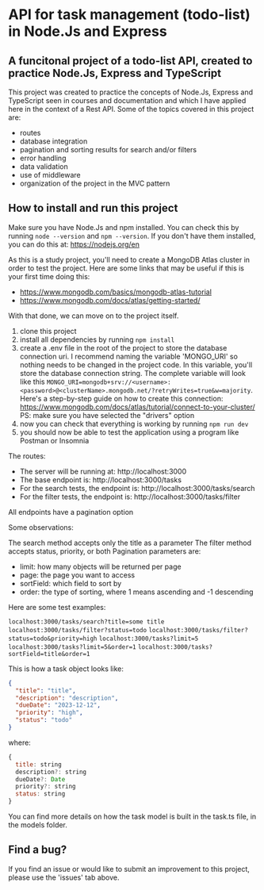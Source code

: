 # API for task management (todo-list) in Node.Js and Express

## A funcitonal project of a todo-list API, created to practice Node.Js, Express and TypeScript

This project was created to practice the concepts of Node.Js, Express and TypeScript seen in courses and documentation and which I have applied here in the context of a Rest API.
Some of the topics covered in this project are:

* routes
* database integration
* pagination and sorting results for search and/or filters
* error handling
* data validation
* use of middleware
* organization of the project in the MVC pattern

## How to install and run this project

Make sure you have Node.Js and npm installed. You can check this by running `node --version` and `npm --version`. If you don't have them installed, you can do this at: https://nodejs.org/en

As this is a study project, you'll need to create a MongoDB Atlas cluster in order to test the project. Here are some links that may be useful if this is your first time doing this:

* https://www.mongodb.com/basics/mongodb-atlas-tutorial
* https://www.mongodb.com/docs/atlas/getting-started/

With that done, we can move on to the project itself.

1. clone this project
2. install all dependencies by running `npm install`
3. create a .env file in the root of the project to store the database connection uri. I recommend naming the variable 'MONGO_URI' so nothing needs to be changed in the project code. In this variable, you'll store the database connection string. The complete variable will look like this `MONGO_URI=mongodb+srv://<username>:<password>@<clusterName>.mongodb.net/?retryWrites=true&w=majority`. Here's a step-by-step guide on how to create this connection: https://www.mongodb.com/docs/atlas/tutorial/connect-to-your-cluster/ PS: make sure you have selected the "drivers" option
4. now you can check that everything is working by running `npm run dev`
5. you should now be able to test the application using a program like Postman or Insomnia

The routes:

* The server will be running at: http://localhost:3000
* The base endpoint is: http://localhost:3000/tasks
* For the search tests, the endpoint is: http://localhost:3000/tasks/search
* For the filter tests, the endpoint is: http://localhost:3000/tasks/filter

All endpoints have a pagination option

Some observations:

The search method accepts only the title as a parameter
The filter method accepts status, priority, or both
Pagination parameters are:
* limit: how many objects will be returned per page
* page: the page you want to access
* sortField: which field to sort by
* order: the type of sorting, where 1 means ascending and -1 descending

Here are some test examples:

`localhost:3000/tasks/search?title=some title`
`localhost:3000/tasks/filter?status=todo`
`localhost:3000/tasks/filter?status=todo&priority=high`
`localhost:3000/tasks?limit=5`
`localhost:3000/tasks?limit=5&order=1`
`localhost:3000/tasks?sortField=title&order=1`

This is how a task object looks like:

```json
{
  "title": "title",
  "description": "description",
  "dueDate": "2023-12-12",
  "priority": "high",
  "status": "todo"
}
```
where:

```javascript
{
  title: string
  description?: string
  dueDate?: Date
  priority?: string
  status: string
}
```
You can find more details on how the task model is built in the task.ts file, in the models folder.

## Find a bug?

If you find an issue or would like to submit an improvement to this project, please use the 'issues' tab above.
